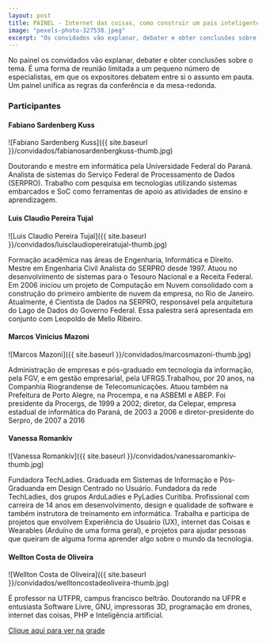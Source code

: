 ```yaml
---
layout: post
title: PAINEL - Internet das coisas, como construir um pais inteligente
image: "pexels-photo-327538.jpeg"
excerpt: "Os convidados vão explanar, debater e obter conclusões sobre o tema."
---
```


No painel os convidados vão explanar, debater e obter conclusões sobre o tema. É uma forma de reunião limitada a um pequeno número de especialistas, em que os expositores debatem entre si o assunto em pauta. Um painel unifica as regras da conferência e da mesa-redonda.

### Participantes

#### Fabiano Sardenberg Kuss

![Fabiano Sardenberg Kuss]({{ site.baseurl }}/convidados/fabianosardenbergkuss-thumb.jpg)

Doutorando e mestre em informática pela Universidade Federal do Paraná. Analista de sistemas do Serviço Federal de Processamento de Dados (SERPRO). Trabalho com pesquisa em tecnologias utilizando sistemas embarcados e SoC como ferramentas de apoio as atividades de ensino e aprendizagem.

#### Luis Claudio Pereira Tujal ####

![Luis Claudio Pereira Tujal]({{ site.baseurl }}/convidados/luisclaudiopereiratujal-thumb.jpg)

Formação acadêmica nas áreas de Engenharia, Informática e Direito. Mestre em Engenharia Civil Analista do SERPRO desde 1997. Atuou no desenvolvimento de sistemas para o Tesouro Nacional e a Receita Federal. Em 2006 iniciou um projeto de Computação em Nuvem consolidado com a construção do primeiro ambiente de nuvem da empresa, no Rio de Janeiro. Atualmente, é Cientista de Dados na SERPRO, responsável pela arquitetura do Lago de Dados do Governo Federal. Essa palestra será apresentada em conjunto com Leopoldo de Mello Ribeiro.

#### Marcos Vinicius Mazoni ####

![Marcos Mazoni]({{ site.baseurl }}/convidados/marcosmazoni-thumb.jpg)

Administração de empresas e pós-graduado em tecnologia da informação, pela FGV, e em gestão empresarial, pela UFRGS.Trabalhou, por 20 anos, na Companhia Riograndense de Telecomunicações. Atuou também na Prefeitura de Porto Alegre, na Procempa, e na ASBEMI e ABEP. Foi presidente da Procergs, de 1999 a 2002; diretor, da Celepar, empresa estadual de informática do Paraná, de 2003 a 2006 e diretor-presidente do Serpro, de 2007 a 2016

#### Vanessa Romankiv 

![Vanessa Romankiv]({{ site.baseurl }}/convidados/vanessaromankiv-thumb.jpg)

Fundadora TechLadies. Graduada em Sistemas de Informação e Pós-Graduanda em Design Centrado no Usuário. Fundadora da rede TechLadies, dos grupos ArduLadies e PyLadies Curitiba. Profissional com carreira de 14 anos em desenvolvimento, design e qualidade de software e também instrutora de treinamento em informática. Trabalha e participa de projetos que envolvem Experiência do Usuário (UX), internet das Coisas e Wearables (Arduíno de uma forma geral), e projetos para ajudar pessoas que queiram de alguma forma aprender algo sobre o mundo da tecnologia.

#### Wellton Costa de Oliveira 

![Wellton Costa de Oliveira]({{ site.baseurl }}/convidados/welltoncostadeoliveira-thumb.jpg)

É professor na UTFPR, campus francisco beltrão. Doutorando na UFPR e entusiasta Software Livre, GNU, impressoras 3D, programação em drones, internet das coisas, PHP e Inteligência artificial.

[Clique aqui para ver na grade](https://ftsl.websiteseguro.com/ftsl9/grade/detail.html?t=1504207450368&id=&type=1&pid=289&day=2)
